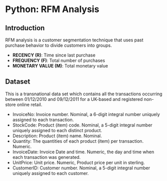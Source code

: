 # Python: RFM Analysis

## Introduction
RFM analysis is a customer segmentation technique that uses past purchase behavior to divide customers into groups.

- **RECENCY (R)**: Time since last purchase
- **FREQUENCY (F)**: Total number of purchases
- **MONETARY VALUE (M)**: Total monetary value

## Dataset
This is a transnational data set which contains all the transactions occurring between 01/12/2010 and 09/12/2011 for a UK-based and registered non-store online retail.

- InvoiceNo: Invoice number. Nominal, a 6-digit integral number uniquely assigned to each transaction.
- StockCode: Product (item) code. Nominal, a 5-digit integral number uniquely assigned to each distinct product.
- Description: Product (item) name. Nominal.
- Quantity: The quantities of each product (item) per transaction. Numeric.
- InvoiceDate: Invoice Date and time. Numeric, the day and time when each transaction was generated.
- UnitPrice: Unit price. Numeric, Product price per unit in sterling.
- CustomerID: Customer number. Nominal, a 5-digit integral number uniquely assigned to each customer.
